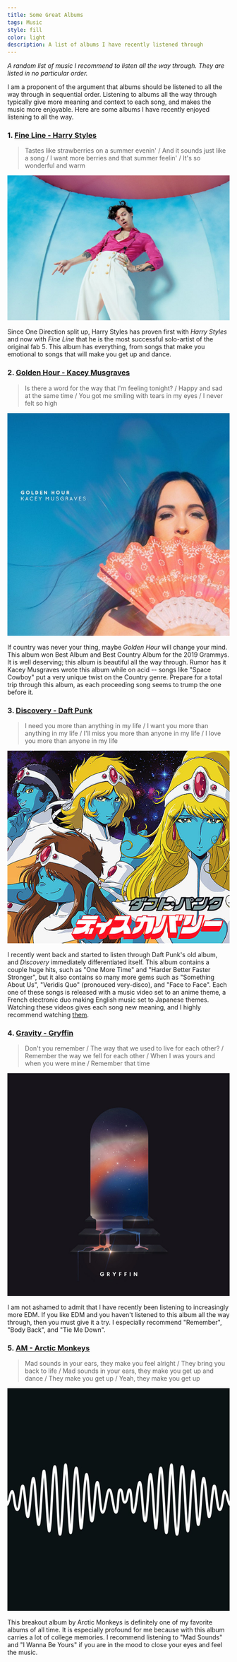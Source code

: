```yaml
---
title: Some Great Albums
tags: Music
style: fill
color: light
description: A list of albums I have recently listened through
---
```

*A random list of music I recommend to listen all the way through. They are listed in no particular order.*

I am a proponent of the argument that albums should be listened to all the way through in sequential order. Listening to albums all the way through typically give more meaning and context to each song, and makes the music more enjoyable. Here are some albums I have recently enjoyed listening to all the way.

### 1. [Fine Line - Harry Styles](https://open.spotify.com/album/7xV2TzoaVc0ycW7fwBwAml?si=p4qqSLbITmK5PlBXFk2aQA)
> Tastes like strawberries on a summer evenin' / And it sounds just like a song / I want more berries and that summer feelin' / It's so wonderful and warm

![alt text](/images/albums/fine-line.png "fine line")

Since One Direction split up, Harry Styles has proven first with *Harry Styles* and now with *Fine Line* that he is the most successful solo-artist of the original fab 5. This album has everything, from songs that make you emotional to songs that will make you get up and dance.

### 2. [Golden Hour - Kacey Musgraves](https://open.spotify.com/album/7f6xPqyaolTiziKf5R5Z0c?si=kMP_6Zl2S1Sg7ubB3RArDA)
> Is there a word for the way that I'm feeling tonight? / Happy and sad at the same time / You got me smiling with tears in my eyes / I never felt so high

![alt text](/images/albums/golden-hour.jpg "golden hour")

If country was never your thing, maybe *Golden Hour* will change your mind. This album won Best Album and Best Country Album for the 2019 Grammys. It is well deserving; this album is beautiful all the way through. Rumor has it Kacey Musgraves wrote this album while on acid -- songs like "Space Cowboy" put a very unique twist on the Country genre. Prepare for a total trip through this album, as each proceeding song seems to trump the one before it.

### 3. [Discovery - Daft Punk](https://open.spotify.com/album/2noRn2Aes5aoNVsU6iWThc?si=74L3YTDVRZe1bnDJMC5VvA)
> I need you more than anything in my life / I want you more than anything in my life / I'll miss you more than anyone in my life / I love you more than anyone in my life

![alt text](/images/albums/daft-punk.jpg "daft punk")

I recently went back and started to listen through Daft Punk's old album, and *Discovery* immediately differentiated itself. This album contains a couple huge hits, such as "One More Time" and "Harder Better Faster Stronger", but it also contains so many more gems such as "Something About Us", "Veridis Quo" (pronouced very-disco), and "Face to Face". Each one of these songs is released with a music video set to an anime theme, a French electronic duo making English music set to Japanese themes. Watching these videos gives each song new meaning, and I highly recommend watching [them](https://www.youtube.com/watch?v=sOS9aOIXPEk).

### 4. [Gravity - Gryffin](https://open.spotify.com/album/2IAVHJdaRPFA6MQqXHoG75?si=iHErRFQXSGCWa8TE6A3FSQ)
> Don't you remember / The way that we used to live for each other? / Remember the way we fell for each other / When I was yours and when you were mine / Remember that time

![alt text](/images/albums/gryffin.jpeg "gryffin")

I am not ashamed to admit that I have recently been listening to increasingly more EDM. If you like EDM and you haven't listened to this album all the way through, then you must give it a try. I especially recommend "Remember", "Body Back", and "Tie Me Down".

### 5. [AM - Arctic Monkeys](https://open.spotify.com/album/78bpIziExqiI9qztvNFlQu?si=LQ3gBw48RRCWYmWXCgWLiA)
> Mad sounds in your ears, they make you feel alright / They bring you back to life / Mad sounds in your ears, they make you get up and dance / They make you get up / Yeah, they make you get up

![alt text](/images/albums/arctic-monkeys.jpg "arctic monkeys")

This breakout album by Arctic Monkeys is definitely one of my favorite albums of all time. It is especially profound for me because with this album carries a lot of college memories. I recommend listening to "Mad Sounds" and "I Wanna Be Yours" if you are in the mood to close your eyes and feel the music.
